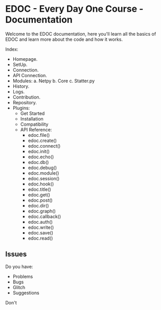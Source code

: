 # EDOC - Every Day One Course - Documentation

Welcome to the EDOC documentation, here you'll learn all the basics of EDOC and learn more about the code and how it works.

Index:
- Homepage.
- SetUp.
- Connection.
- API Connection.
- Modules:
  a. Netpy
  b. Core
  c. Statter.py
- History.
- Logs.
- Contribution.
- Repository.
- Plugins:
  - Get Started
  - Installation
  - Compatibility
  - API Reference:
    - edoc.file()
	- edoc.create()
	- edoc.connect()
	- edoc.init()
	- edoc.echo()
	- edoc.db()
	- edoc.debug()
	- edoc.module()
	- edoc.session()
	- edoc.hook()
	- edoc.title()
	- edoc.get()
	- edoc.post()
	- edoc.dir()
	- edoc.graph()
	- edoc.callback()
	- edoc.auth()
	- edoc.write()
	- edoc.save()
	- edoc.read()


## Issues
Do you have:
	
- Problems
- Bugs
- Glitch
- Suggestions

Don't 
